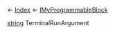 ← [Index](Api-Index) ← [IMyProgrammableBlock](Sandbox.ModAPI.Ingame.IMyProgrammableBlock)

[string](System.String) TerminalRunArgument